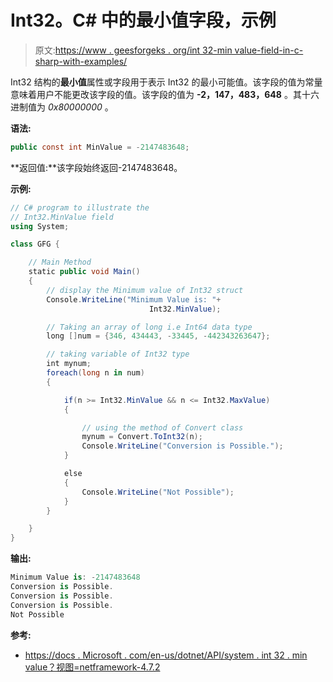 # Int32。C# 中的最小值字段，示例

> 原文:[https://www . geesforgeks . org/int 32-min value-field-in-c-sharp-with-examples/](https://www.geeksforgeeks.org/int32-minvalue-field-in-c-sharp-with-examples/)

Int32 结构的**最小值**属性或字段用于表示 Int32 的最小可能值。该字段的值为常量意味着用户不能更改该字段的值。该字段的值为 **-2，147，483，648** 。其十六进制值为 *0x80000000* 。

**语法:**

```cs
public const int MinValue = -2147483648;
```

**返回值:**该字段始终返回-2147483648。

**示例:**

```cs
// C# program to illustrate the
// Int32.MinValue field
using System;

class GFG {

    // Main Method
    static public void Main()
    {
        // display the Minimum value of Int32 struct
        Console.WriteLine("Minimum Value is: "+
                               Int32.MinValue);

        // Taking an array of long i.e Int64 data type
        long []num = {346, 434443, -33445, -442343263647};

        // taking variable of Int32 type
        int mynum;
        foreach(long n in num)
        {

            if(n >= Int32.MinValue && n <= Int32.MaxValue)
            {

                // using the method of Convert class
                mynum = Convert.ToInt32(n);
                Console.WriteLine("Conversion is Possible.");
            }

            else
            {
                Console.WriteLine("Not Possible");
            }
        }

    }
}
```

**输出:**

```cs
Minimum Value is: -2147483648
Conversion is Possible.
Conversion is Possible.
Conversion is Possible.
Not Possible

```

**参考:**

*   [https://docs . Microsoft . com/en-us/dotnet/API/system . int 32 . min value？视图=netframework-4.7.2](https://docs.microsoft.com/en-us/dotnet/api/system.int32.minvalue?view=netframework-4.7.2)
